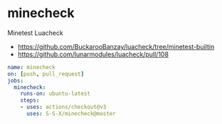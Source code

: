 # minecheck

Minetest Luacheck

* https://github.com/BuckarooBanzay/luacheck/tree/minetest-builtin
* https://github.com/lunarmodules/luacheck/pull/108

```yaml
name: minecheck
on: [push, pull_request]
jobs:
  minecheck:
    runs-on: ubuntu-latest
    steps:
    - uses: actions/checkout@v3
      uses: S-S-X/minecheck@master
```